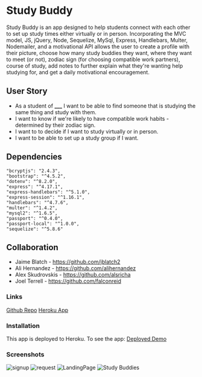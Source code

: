 # Study Buddy

Study Buddy is an app designed to help students connect with each other to set up study times either virtually or in person. Incorporating the MVC model, JS, jQuery, Node, Sequelize, MySql, Express, Handlebars, Multer, Nodemailer, and a motivational API allows the user to create a profile with their picture, choose how many study buddies they want, where they want to meet (or not), zodiac sign (for choosing compatible work partners), course of study, add notes to further explain what they're wanting help studying for, and get a daily motivational encouragement.

## User Story

- As a student of **\_\_\_** I want to be able to find someone that is studying the same thing and study with them.
- I want to know if we're likely to have compatible work habits - determined by their zodiac sign.
- I want to to decide if I want to study virtually or in person.
- I want to be able to set up a study group if I want.

## Dependencies

    "bcryptjs": "2.4.3",
    "bootstrap": "^4.5.2",
    "dotenv": "^8.2.0",
    "express": "^4.17.1",
    "express-handlebars": "^5.1.0",
    "express-session": "^1.16.1",
    "handlebars": "^4.7.6",
    "multer": "^1.4.2",
    "mysql2": "^1.6.5",
    "passport": "^0.4.0",
    "passport-local": "^1.0.0",
    "sequelize": "^5.8.6"

## Collaboration

- Jaime Blatch - https://github.com/jblatch2
- Ali Hernandez - https://github.com/alihernandez
- Alex Skudrovskis - https://github.com/alsricha
- Joel Terrell - https://github.com/falconreid

### Links

[Github Repo](https://github.com/jblatch2/Project2)
[Heroku App](https://studdybuddyahasjbjt.herokuapp.com/)

### Installation

This app is deployed to Heroku. To see the app:
[Deployed Demo](https://studdybuddyahasjbjt.herokuapp.com/)

### Screenshots

![signup](https://user-images.githubusercontent.com/5247408/95537052-dd308680-09a9-11eb-9ff3-e0f3cbecfab4.jpg)
![request](https://user-images.githubusercontent.com/5247408/95537056-df92e080-09a9-11eb-8798-ab4815adcd67.jpg)
![LandingPage](https://user-images.githubusercontent.com/5247408/95537059-e0c40d80-09a9-11eb-9882-18cd673b349b.jpg)
![Study Buddies](https://user-images.githubusercontent.com/5247408/95537109-123cd900-09aa-11eb-87ef-815c8ea750d9.png)
